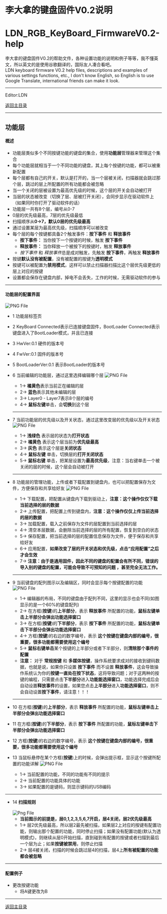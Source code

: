 ﻿李大拿的键盘固件V0.2说明
=====================
LDN_RGB_KeyBoard_FirmwareV0.2-help
=====================
李大拿的键盘固件V0.2的帮助文件，各种设置功能的说明和例子等等，我不懂英文，所以英文的是使用谷歌翻译的，国际友人凑合看吧。<br>
LDN keyboard firmware V0.2 help files, descriptions and examples of various settings functions, etc., I don't know English, so English is to use Google Translate, international friends can make it look.
****
Editor:LDN

[返回主目录](https://github.com/lswhome/LDN_RGB_KeyBoard_FirmwareV0.2-help "点击返回")

****
## 功能层
   #### 概述
   * 功能层类似多个不同按键功能的键盘的集合，使用**功能层**管理器来管理这个集合
   * 每个功能层就相当于一个不同功能的键盘，其上每个按键的功能，都可以被重新配置
   * 每个层都有自己的开关，默认是打开的，当一个层被关闭，扫描器就会跳过那个层，跳过的层上所配置的所有功能都会被忽略
   * 当一个关闭的层被设置为最高优先级的时候，这个层的开关会自动被打开
   * 当层的状态被改变（切换了层、层被打开关闭），会同步显示在驱动软件上（如果同时你打开了驱动软件的话）
   * 功能层一共有8个层，编号从0-7
   * 0层的优先级最高，7层的优先级最低
   * 扫描顺序从**0->7，默认0层的优先级最高**
   * 通过设置某层为最高优先级，扫描顺序可以被改变
   * 每个层的每个按键都具备2个触发事件：**按下事件** 和 **释放事件**
     * **按下事件：** 当你按下一个按键的时候，触发 **按下事件**
     * **释放事件：** 当你释放一个被按下的按键时，触发 **释放事件**
     * *按下事件* 和 *释放事件*总是成对触发，先触发 **按下事件**，再触发 **释放事件**
   * 按键**默认没有被配置**，没有被配置的按键为**透明模式**
   * 按键可以被配置为**禁用模式**，这样可以禁止扫描器扫描比这个层优先级更低的层上对应的按键
   * 设置都会保存在键盘内部，掉电不会丢失，工作的时候，无需驱动软件的参与
****
   #### 功能层的配置界面
   ![PNG File](https://github.com/lswhome/LDN_RGB_KeyBoard_FirmwareV0.2-help/blob/master/FunctionLayer/FuncLayerAll.png "")
   
   * 1  功能层标签页
   * 2  KeyBoard Connected表示已连接键盘固件，BootLoader Connected表示键盘进入了BootLoader模式，并且已连接
   * 3  HwVer:0.1 硬件的版本号
   * 4  FwVer:0.1 固件的版本号
   * 5  BootLoaderVer:0.1 表示BootLoader的版本号
   * 6  当前编辑的功能层，通过这里选择编辑哪个层
     ![PNG File](https://github.com/lswhome/LDN_RGB_KeyBoard_FirmwareV0.2-help/blob/master/FunctionLayer/FuncLayerEditLayers.png)
        * 1-> **橘黄色**表示当前正在编辑的层
        * 2-> **蓝色**表示其他未编辑的层
        * 3-> Layer0 - Layer7表示8个层的编号
        * 4-> **鼠标左键**单击，会**切换**到这个层
        ****
   * 7  当前功能层的优先级以及开关状态，通过这里改变层的优先级以及开关状态
     ![PNG File](https://github.com/lswhome/LDN_RGB_KeyBoard_FirmwareV0.2-help/blob/master/FunctionLayer/FuncLayerLayerSwitch.png)
        * 1-> **浅绿色** 表示层的状态为**打开状态**
        * 2-> **橘黄色** 表示这个层当前为**优先级最高**
        * 3-> **灰色** 表示这个层是**关闭状态**
        * 4-> **鼠标左键** 单击，切换层的**打开关闭状态**
        * 5-> **鼠标右键** 单击，把某层设置为**最高优先级**，注意：当右键单击一个被关闭的层的时候，这个层会自动被打开
        ****
   * 8  功能层的管理功能，上传或者下载配置到键盘内，也可以把配置保存为文件，方便保存和共享给好友
     ![PNG File](https://github.com/lswhome/LDN_RGB_KeyBoard_FirmwareV0.2-help/blob/master/FunctionLayer/FuncLayerManager.png)
        * 1-> 下载配置，把配置从键盘内下载到驱动上，**注意：这个操作仅仅下载当前选择的层的数据**
        * 2-> 上传配置，把配置上传到键盘内，**注意：这个操作仅仅上传当前选择的层的数据**
        * 3-> 加载配置，载入之前保存为文件的层配置到当前选择的层
        * 4-> 清空本层数据，会删除当前选择的层的所有配置，恢复到空白的状态
        * 5-> 保存配置，把当前选择的层的配置信息保存为文件，便于保存和共享给好友
        * 6-> 应用配置，**如果改变了层的开关状态和优先级，点击“应用配置”之后才会生效**
        * 7-> **注意：由于是通用固件，因此不同的键盘的配置会有所不同，错误的导入别的键盘的配置，可能会导致不可预知的问题 ，甚至完全无法工作。**
        
        ****   
   * 9  当前键盘的配列图示以及编辑区，同时会显示每个按键配置的功能
     ![PNG File](https://github.com/lswhome/LDN_RGB_KeyBoard_FirmwareV0.2-help/blob/master/FunctionLayer/FuncLayerEditer.png)
        * 1-> 编辑器的布局，不同的键盘由于配列不同，这里的显示也会不同(如图显示的是一个60%的键盘配列)
        * 2-> 在方框(**按键**)的**上半部分**，表示 **释放事件** 所配置的功能，**鼠标左键单击上半部分会弹出功能选择窗口**
        * 3-> 在方框(**按键**)的**下半部分**，表示 **按下事件** 所配置的功能，**鼠标左键单击下半部分会弹出功能选择窗口**
        * 4-> 方框(**按键**)的右边的数字编号，表示 **这个按键在键盘内部的编号，很重要，很多功能都需要使用这个编号**
        * 5-> **鼠标右键单击**某个按键的上半部分或者下半部分，则**清除那个事件的配置**
        * **注意：** 对于 **常规按键** 和 **多媒体按键**，操作系统要求成对的接收到键码数据，也就是说，如果你只设置 **按下事件** 而不设置 **释放事件**，这会导致操作系统认为你的**按键一直处在按下状态**，这将导致问题；对于这两种的按键的编程，只需要点击**下半部分**进入**功能能选择窗口**，功能选择完成后会自动设置**释放事件**的设置，如果您点击**上半部分**进入**功能选择窗口**，则不会自动设置**按下事件**，请注意！！！
        ****
   * 10 在方框(**按键**)的**上半部分**，表示 **释放事件** 所配置的功能，**鼠标左键单击上半部分会弹出功能选择窗口**
   * 11 在方框(**按键**)的**下半部分**，表示 **按下事件** 所配置的功能，**鼠标左键单击下半部分会弹出功能选择窗口**
   * 12 方框(**按键**)的右边的数字编号，表示 **这个按键在键盘内部的编号，很重要，很多功能都需要使用这个编号**
   * 13 当鼠标悬停在某个方框(**按键**)上的时候，会弹出提示框，显示这个按键所配置的功能详解
     ![PNG File](https://github.com/lswhome/LDN_RGB_KeyBoard_FirmwareV0.2-help/blob/master/FunctionLayer/FuncLayerTip.png)
        * 1-> 当前配置的功能，不同的功能有不同的提示
        * 2-> 当前配置的功能具体的功能
        * 3-> 如果配置的是键码，则显示键码的USB编码     
****
   * 14 **扫描规则**<br>   
   ![Png File](https://github.com/lswhome/LDN_RGB_KeyBoard_FirmwareV0.2-help/blob/master/FunctionLayer/FuncLayerScan.png)   
        * **当前图示的前提是，层0,1,2,3,5,6,7开启，层4关闭，层2优先级最高**
        * 1-> 层2优先级最高，所以层2最先被扫描，如果层2上对应的按键有配置功能，则输出那个配置的功能，同时停止扫描；如果没有配置功能(默认为透明模式)，则继续从层0开始扫描，直到碰到有配置的按键或者扫描到最后一个层为止；如果**按键被禁用**，则停止扫描
        * 2-> 层4被关闭，扫描的时候会跳过层4的扫描，层4上**所有被配置的功能都会被忽略**
****
   #### 配置例子<br>
   * 更改按键功能
      * 将A键更改为B
      
   
****

[返回主目录](https://github.com/lswhome/LDN_RGB_KeyBoard_FirmwareV0.2-help "点击返回")

